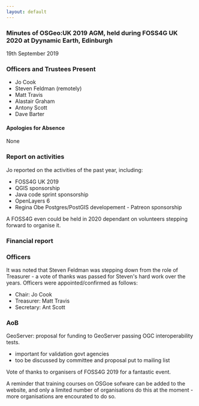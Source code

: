 ```yaml
---
layout: default
---
```


### Minutes of OSGeo:UK 2019 AGM, held during FOSS4G UK 2020 at Dyynamic Earth, Edinburgh

19th September 2019

### Officers and Trustees Present

* Jo Cook
* Steven Feldman (remotely)
* Matt Travis
* Alastair Graham
* Antony Scott
* Dave Barter

#### Apologies for Absence

None

### Report on activities
Jo reported on the activities of the past year, including:
* FOSS4G UK 2019
* QGIS sponsorship
* Java code sprint sponsorship
* OpenLayers 6
* Regina Obe Postgres/PostGIS developement - Patreon sponsorship

A FOSS4G even could be held in 2020 dependant on volunteers stepping forward to organise it.

### Financial report

### Officers
It was noted that Steven Feldman was stepping down from the role of Treasurer - a vote of thanks was passed for Steven's hard work over the years.
Officers were appointed/confirmed as follows:

* Chair: Jo Cook
* Treasurer: Matt Travis
* Secretary: Ant Scott

### AoB
GeoServer: proposal for funding to GeoServer passing OGC interoperability tests.

* important for validation govt agencies
* too be discussed by committee and proposal put to mailing list

Vote of thanks to organisers of FOSS4G 2019 for a fantastic event.

A reminder that training courses on OSGoe sofware can be added to the website, and only a limited number of organisations do this at the moment - more organisations are encourated to do so.
